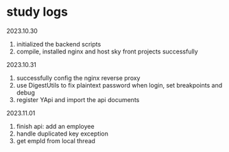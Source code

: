 



# study logs
2023.10.30
1. initialized the backend scripts
2. compile, installed nginx and host sky front projects successfully

2023.10.31 
1. successfully config the nginx reverse proxy
2. use DigestUtils to fix plaintext password when login, set breakpoints and debug
3. register YApi and import the api documents

2023.11.01
1. finish api: add an employee
2. handle duplicated key exception
3. get empId from local thread